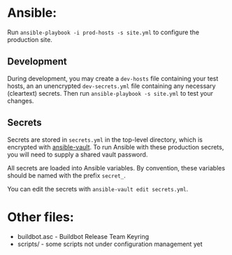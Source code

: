# Ansible:

Run `ansible-playbook -i prod-hosts -s site.yml` to configure the production site.

## Development

During development, you may create a `dev-hosts` file containing your test hosts, an an unencrypted `dev-secrets.yml` file containing any necessary (cleartext) secrets.
Then run `ansible-playbook -s site.yml` to test your changes.

## Secrets

Secrets are stored in `secrets.yml` in the top-level directory, which is encrypted with [ansible-vault](http://docs.ansible.com/playbooks_vault.html).
To run Ansible with these production secrets, you will need to supply a shared vault password.

All secrets are loaded into Ansible variables.
By convention, these variables should be named with the prefix `secret_`.

You can edit the secrets with `ansible-vault edit secrets.yml`.

# Other files:

 * buildbot.asc - Buildbot Release Team Keyring
 * scripts/ - some scripts not under configuration management yet
